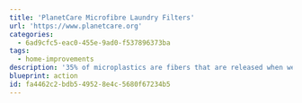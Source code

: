 ```yaml
---
title: 'PlanetCare Microfibre Laundry Filters'
url: 'https://www.planetcare.org'
categories:
  - 6ad9cfc5-eac0-455e-9ad0-f537896373ba
tags:
  - home-improvements
description: '35% of microplastics are fibers that are released when we wash our clothes.  With consumer and industrial laundry filters, tackle the problem close to the source – with a filter in your washing machine.  PlanteCare makes efficient, practical and affordable laundry filters that allow every household to stop sending microfibres into the environment.'
blueprint: action
id: fa4462c2-bdb5-4952-8e4c-5680f67234b5
---
```

